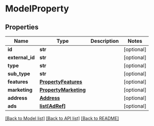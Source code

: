 # ModelProperty

## Properties
Name | Type | Description | Notes
------------ | ------------- | ------------- | -------------
**id** | **str** |  | [optional] 
**external_id** | **str** |  | [optional] 
**type** | **str** |  | [optional] 
**sub_type** | **str** |  | [optional] 
**features** | [**PropertyFeatures**](PropertyFeatures.md) |  | [optional] 
**marketing** | [**PropertyMarketing**](PropertyMarketing.md) |  | [optional] 
**address** | [**Address**](Address.md) |  | [optional] 
**ads** | [**list[AdRef]**](AdRef.md) |  | [optional] 

[[Back to Model list]](../README.md#documentation-for-models) [[Back to API list]](../README.md#documentation-for-api-endpoints) [[Back to README]](../README.md)


